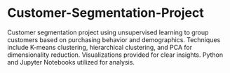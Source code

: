 # Customer-Segmentation-Project
Customer segmentation project using unsupervised learning to group customers based on purchasing behavior and demographics. Techniques include K-means clustering, hierarchical clustering, and PCA for dimensionality reduction. Visualizations provided for clear insights. Python and Jupyter Notebooks utilized for analysis.
